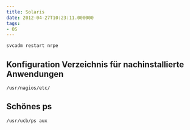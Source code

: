 ```yaml
---
title: Solaris
date: 2012-04-27T10:23:11.000000
tags: 
- OS
---
```



    svcadm restart nrpe

## Konfiguration Verzeichnis für nachinstallierte Anwendungen

    /usr/nagios/etc/

## Schönes ps

    /usr/ucb/ps aux
